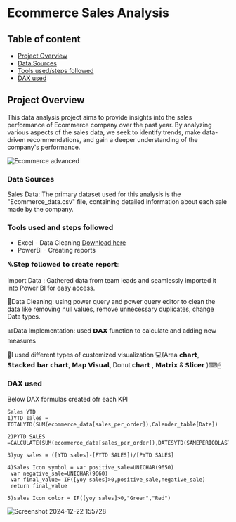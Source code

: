 # Ecommerce Sales Analysis

## Table of content

  - [Project Overview](#project-overview)
  - [Data Sources](#data-sources)
  - [Tools used/steps followed](#tools-used-and-steps-followed)
  - [DAX used](#dax-used)

## Project Overview

This data analysis project aims to provide insights into the sales performance of Ecommerce company over the past year. By analyzing various aspects of the sales data, we seek to identify trends, make data-driven recommendations, and gain a deeper understanding of the company's performance.

![Ecommerce advanced](https://github.com/user-attachments/assets/62baed75-7539-4a8f-bf30-b0aa9e110201)




### Data Sources


Sales Data: The primary dataset used for this analysis is the "Ecommerce_data.csv" file, containing detailed information about each sale made by the company.

### Tools used and steps followed

- Excel - Data Cleaning [Download here](https://microsoft.com)
- PowerBI - Creating reports

🪜𝗦𝘁𝗲𝗽 𝗳𝗼𝗹𝗹𝗼𝘄𝗲𝗱 𝘁𝗼 𝗰𝗿𝗲𝗮𝘁𝗲 𝗿𝗲𝗽𝗼𝗿𝘁:

Import Data : Gathered data from team leads and seamlessly imported it into Power BI for easy access.

📑Data Cleaning:
using power query and power query editor to clean the data like removing null values, remove unnecessary duplicates, change Data types.

📊Data Implementation: used 𝗗𝗔𝗫 function to calculate and adding new measures

🤗I used different types of customized visualization 💻(Area 𝗰𝗵𝗮𝗿𝘁, 𝗦𝘁𝗮𝗰𝗸𝗲𝗱 𝗯𝗮𝗿 𝗰𝗵𝗮𝗿𝘁, 𝗠𝗮𝗽 𝗩𝗶𝘀𝘂𝗮𝗹, Donut 𝗰𝗵𝗮𝗿𝘁 , 𝗠𝗮𝘁𝗿𝗶𝘅 & 𝗦𝗹𝗶𝗰𝗲𝗿 )⌨🖱

### DAX used

Below DAX formulas created ofr each KPI

```KPI
Sales YTD
1)YTD sales = TOTALYTD(SUM(ecommerce_data[sales_per_order]),Calender_table[Date])

2)PYTD SALES =CALCULATE(SUM(ecommerce_data[sales_per_order]),DATESYTD(SAMEPERIODLASTYEAR(Calender_table[Date])))

3)yoy sales = ([YTD sales]-[PYTD SALES])/[PYTD SALES]

4)Sales Icon symbol = var positive_sale=UNICHAR(9650)
 var negative_sale=UNICHAR(9660)
 var final_value= IF([yoy sales]>0,positive_sale,negative_sale)
 return final_value

5)sales Icon color = IF([yoy sales]>0,"Green","Red")

```
![Screenshot 2024-12-22 155728](https://github.com/user-attachments/assets/668dfbc6-0414-4716-b63b-b169be7ba006)


